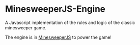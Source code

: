 # MinesweeperJS-Engine
A Javascript implementation of the rules and logic of the classic minesweeper game.

The engine is in [MinesweeperJS](https://github.com/finnor/MinesweeperJS) to power the game!
